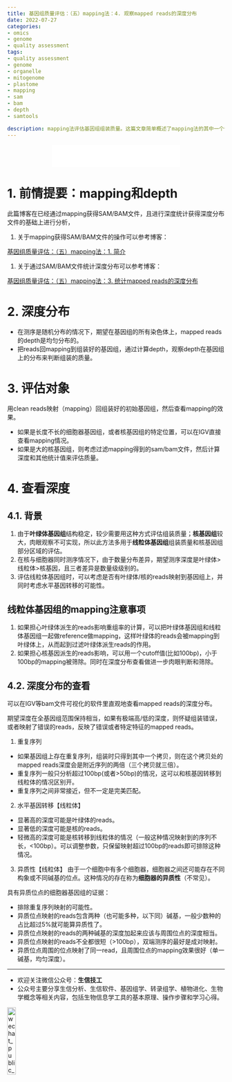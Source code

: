 ```yaml
---
title: 基因组质量评估：（五）mapping法：4. 观察mapped reads的深度分布
date: 2022-07-27
categories:
- omics
- genome
- quality assessment
tags:
- quality assessment
- genome
- organelle
- mitogenome
- plastome
- mapping
- sam
- bam
- depth
- samtools

description: mapping法评估基因组组装质量。这篇文章简单概述了mapping法的其中一个评估指标：depth，主要介绍了如何通过观察mapped reads的深度分布来判断可能的组装错误和组装特征区域，尤其是线粒体的组装质量评估。
---
```


<div align="middle"><iframe frameborder="no" border="0" marginwidth="0" marginheight="0" width=298 height=52 src="//music.163.com/outchain/player?type=2&id=26515663&auto=1&height=32"></iframe></div>

# 1. 前情提要：mapping和depth
此篇博客在已经通过mapping获得SAM/BAM文件，且进行深度统计获得深度分布文件的基础上进行分析，

1. 关于mapping获得SAM/BAM文件的操作可以参考博客：

[基因组质量评估：（五）mapping法：1. 简介](https://yanzhongsino.github.io/2022/07/23/omics_genome_quality.assessment_mapping_intro/)

1. 关于通过SAM/BAM文件统计深度分布可以参考博客：

[基因组质量评估：（五）mapping法：3. 统计mapped reads的深度分布](https://yanzhongsino.github.io/2022/07/27/omics_genome_quality.assessment_mapping_depth_samtools/)

# 2. 深度分布
- 在测序是随机分布的情况下，期望在基因组的所有染色体上，mapped reads的depth是均匀分布的。
- 把reads回mapping到组装好的基因组，通过计算depth，观察depth在基因组上的分布来判断组装的质量。

# 3. 评估对象
用clean reads映射（mapping）回组装好的初始基因组，然后查看mapping的效果。

- 如果是长度不长的细胞器基因组，或者核基因组的特定位置，可以在IGV直接查看mapping情况。
- 如果是大的核基因组，则考虑过滤mapping得到的sam/bam文件，然后计算深度和其他统计值来评估质量。

# 4. 查看深度
## 4.1. 背景
1. 由于**叶绿体基因组**结构稳定，较少需要用这种方式评估组装质量；**核基因组**较大，肉眼观察不可实现，所以此方法多用于**线粒体基因组**组装质量和核基因组部分区域的评估。
2. 在核与细胞器同时测序情况下，由于数量分布差异，期望测序深度是叶绿体>线粒体>核基因，且三者差异是数量级级别的。
3. 评估线粒体基因组时，可以考虑是否有叶绿体/核的reads映射到基因组上，并同时考虑水平基因转移的可能性。

## 线粒体基因组的mapping注意事项
1. 如果担心叶绿体派生的reads影响重组率的计算，可以把叶绿体基因组和线粒体基因组一起做reference做mapping，这样叶绿体的reads会被mapping到叶绿体上，从而起到过滤叶绿体派生reads的作用。
2. 如果担心核基因派生的reads影响，可以用一个cutoff值(比如100bp)，小于100bp的mapping被筛除。同时在深度分布查看做进一步肉眼判断和筛除。

## 4.2. 深度分布的查看
​可以在IGV等bam文件可视化的软件里直观地查看mapped reads的深度分布。

期望深度在全基因组范围保持相当，如果有极端高/低的深度，则怀疑组装错误，或者映射了错误的reads，反映了错误或者特定特征的mapped reads。

1. 重复序列
- 如果基因组上存在重复序列，组装时只得到其中一个拷贝，则在这个拷贝处的mapped reads深度会是附近序列的两倍（三个拷贝就三倍）。
- 重复序列一般只分析超过100bp(或者>50bp)的情况，这可以和核基因转移到线粒体的情况区别开。
- 重复序列之间非常接近，但不一定是完美匹配。

2. 水平基因转移【线粒体】
- 显著高的深度可能是叶绿体的reads。
- 显著低的深度可能是核的reads。
- 轻微高的深度可能是核转移到线粒体的情况（一般这种情况映射到的序列不长，<100bp）。可以调整参数，只保留映射超过100bp的reads即可排除这种情况。

3. 异质性【线粒体】
由于一个细胞中有多个细胞器，细胞器之间还可能存在不同构象或不同碱基的位点。这种情况的存在称为**细胞器的异质性**（不常见）。

具有异质位点的细胞器基因组的证据：
- 排除重复序列映射的可能性。
- 异质位点映射的reads包含两种（也可能多种，以下同）碱基，一般少数种的占比超过5%就可能算异质性了。
- 异质位点映射的reads的两种碱基的深度加起来应该与周围位点的深度相当。
- 异质位点映射的reads不全都很短（>100bp），双端测序的最好是成对映射。
- 异质位点周围的位点映射了同一read，且周围位点的mapping效果很好（单一碱基，均匀深度）。


-------

- 欢迎关注微信公众号：**生信技工**
- 公众号主要分享生信分析、生信软件、基因组学、转录组学、植物进化、生物学概念等相关内容，包括生物信息学工具的基本原理、操作步骤和学习心得。

<img src="https://github.com/yanzhongsino/yanzhongsino.github.io/blob/hexo/source/wechat/Wechat_public_qrcode.jpg?raw=true" width=20% title="wechat_public_QRcode.png" align=center/>